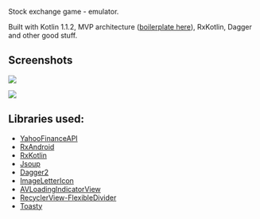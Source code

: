 Stock exchange game - emulator.

Built with Kotlin 1.1.2, MVP architecture ([boilerplate here][mvp]), RxKotlin, Dagger and other good stuff.

## Screenshots

![](https://raw.githubusercontent.com/GLodi/FinanceGame/master/gfx/Screen1.png)

![](https://raw.githubusercontent.com/GLodi/FinanceGame/master/gfx/Screen2.png)

## Libraries used:

 - [YahooFinanceAPI][yf]
 - [RxAndroid][rxandroid]
 - [RxKotlin][rxkotlin]
 - [Jsoup][jsoup]
 - [Dagger2][dagger]
 - [ImageLetterIcon][ili]
 - [AVLoadingIndicatorView][avliv]
 - [RecyclerView-FlexibleDivider][rv]
 - [Toasty][toasty]

[yf]: https://github.com/sstrickx/yahoofinance-api
[rxandroid]: https://github.com/ReactiveX/RxAndroid
[rxkotlin]: https://github.com/ReactiveX/RxKotlin
[jsoup]: https://jsoup.org
[dagger]: https://github.com/square/dagger
[ili]: https://github.com/akashandroid90/ImageLetterIcon
[avliv]: https://github.com/81813780/AVLoadingIndicatorView
[rv]: https://github.com/yqritc/RecyclerView-FlexibleDivider
[toasty]: https://github.com/GrenderG/Toasty
[mvp]: https://github.com/MindorksOpenSource/android-mvp-architecture
